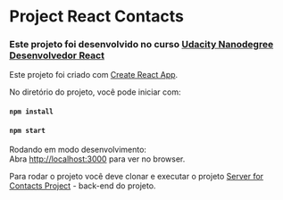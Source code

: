 # Project React Contacts

### Este projeto foi desenvolvido no curso [Udacity Nanodegree Desenvolvedor React](https://www.udacity.com/course/react-nanodegree--nd019)

Este projeto foi criado com [Create React App](https://github.com/facebookincubator/create-react-app).

No diretório do projeto, você pode iniciar com:

#### `npm install`

#### `npm start`

Rodando em modo desenvolvimento:<br>
Abra [http://localhost:3000](http://localhost:3000) para ver no browser.

Para rodar o projeto você deve clonar e executar o projeto [Server for Contacts Project](https://github.com/udacity/reactnd-contacts-server.git) - back-end do projeto.
